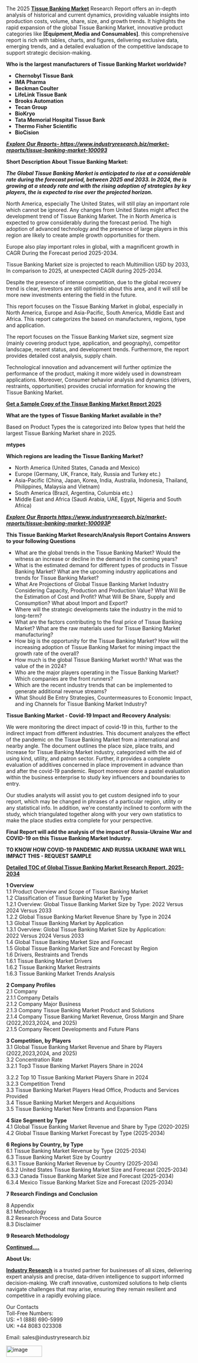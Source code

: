 <p>The 2025&nbsp;<strong><a href="https://www.industryresearch.biz/market-reports/tissue-banking-market-100093">Tissue Banking Market</a></strong>&nbsp;Research Report offers an in-depth analysis of historical and current dynamics, providing valuable insights into production costs, volume, share, size, and growth trends. It highlights the rapid expansion of the global Tissue Banking Market, innovative product categories like&nbsp;<strong>[Equipment,Media and Consumables]</strong>. this comprehensive report is rich with tables, charts, and figures, delivering exclusive data, emerging trends, and a detailed evaluation of the competitive landscape to support strategic decision-making.</p><p><strong>Who is the largest manufacturers of Tissue Banking Market worldwide?</strong></p><p><strong><ul><li>Chernobyl Tissue Bank</li><li>IMA Pharma</li><li>Beckman Coulter</li><li>LifeLink Tissue Bank</li><li>Brooks Automation</li><li>Tecan Group</li><li>BioKryo</li><li>Tata Memorial Hospital Tissue Bank</li><li>Thermo Fisher Scientific</li><li>BioCision</li></ul></strong></p><p><strong><em><a href="https://www.industryresearch.biz/enquiry/request-sample/100093">Explore Our Reports-&nbsp;https://www.industryresearch.biz/market-reports/tissue-banking-market-100093</a></em></strong></p><p><strong>Short Description About Tissue Banking Market:</strong></p><p><strong><em>The Global Tissue Banking Market is anticipated to rise at a considerable rate during the forecast period, between 2025 and 2033. In 2024, the is growing at a steady rate and with the rising adoption of strategies by key players, the is expected to rise over the projected horizon.</em></strong></p><p>North America, especially The United States, will still play an important role which cannot be ignored. Any changes from United States might affect the development trend of Tissue Banking Market. The in North America is expected to grow considerably during the forecast period. The high adoption of advanced technology and the presence of large players in this region are likely to create ample growth opportunities for them.</p><p>Europe also play important roles in global, with a magnificent growth in CAGR During the Forecast period 2025-2034.</p><p>Tissue Banking Market size is projected to reach Multimillion USD by 2033, In comparison to 2025, at unexpected CAGR during 2025-2034.</p><p>Despite the presence of intense competition, due to the global recovery trend is clear, investors are still optimistic about this area, and it will still be more new investments entering the field in the future.</p><p>This report focuses on the Tissue Banking Market in global, especially in North America, Europe and Asia-Pacific, South America, Middle East and Africa. This report categorizes the based on manufacturers, regions, type and application.</p><p>The report focuses on the Tissue Banking Market size, segment size (mainly covering product type, application, and geography), competitor landscape, recent status, and development trends. Furthermore, the report provides detailed cost analysis, supply chain.</p><p>Technological innovation and advancement will further optimize the performance of the product, making it more widely used in downstream applications. Moreover, Consumer behavior analysis and dynamics (drivers, restraints, opportunities) provides crucial information for knowing the Tissue Banking Market.</p><p><strong><a href="https://www.industryresearch.biz/enquiry/request-sample/100093">Get a Sample Copy of the Tissue Banking Market Report 2025</a></strong></p><p><strong>What are the types of Tissue Banking Market available in the?</strong></p><p>Based on Product Types the is categorized into Below types that held the largest Tissue Banking Market share in 2025.</p><p><strong>mtypes</strong></p><p><strong>Which regions are leading the Tissue Banking Market?</strong></p><ul><li>North America (United States, Canada and Mexico)</li><li>Europe (Germany, UK, France, Italy, Russia and Turkey etc.)</li><li>Asia-Pacific (China, Japan, Korea, India, Australia, Indonesia, Thailand, Philippines, Malaysia and Vietnam)</li><li>South America (Brazil, Argentina, Columbia etc.)</li><li>Middle East and Africa (Saudi Arabia, UAE, Egypt, Nigeria and South Africa)</li></ul><p><strong><em><a href="https://www.industryresearch.biz/market-reports/tissue-banking-market-100093">Explore Our Reports https://www.industryresearch.biz/market-reports/tissue-banking-market-100093P</a></em></strong></p><p><strong>This Tissue Banking Market Research/Analysis Report Contains Answers to your following Questions</strong></p><ul><li>What are the global trends in the Tissue Banking Market? Would the witness an increase or decline in the demand in the coming years?</li><li>What is the estimated demand for different types of products in Tissue Banking Market? What are the upcoming industry applications and trends for Tissue Banking Market?</li><li>What Are Projections of Global Tissue Banking Market Industry Considering Capacity, Production and Production Value? What Will Be the Estimation of Cost and Profit? What Will Be Share, Supply and Consumption? What about Import and Export?</li><li>Where will the strategic developments take the industry in the mid to long-term?</li><li>What are the factors contributing to the final price of Tissue Banking Market? What are the raw materials used for Tissue Banking Market manufacturing?</li><li>How big is the opportunity for the Tissue Banking Market? How will the increasing adoption of Tissue Banking Market for mining impact the growth rate of the overall?</li><li>How much is the global Tissue Banking Market worth? What was the value of the in 2024?</li><li>Who are the major players operating in the Tissue Banking Market? Which companies are the front runners?</li><li>Which are the recent industry trends that can be implemented to generate additional revenue streams?</li><li>What Should Be Entry Strategies, Countermeasures to Economic Impact, and ing Channels for Tissue Banking Market Industry?</li></ul><p><strong>Tissue Banking Market - Covid-19 Impact and Recovery Analysis:</strong></p><p>We were monitoring the direct impact of covid-19 in this, further to the indirect impact from different industries. This document analyzes the effect of the pandemic on the Tissue Banking Market from a international and nearby angle. The document outlines the place size, place traits, and increase for Tissue Banking Market industry, categorized with the aid of using kind, utility, and patron sector. Further, it provides a complete evaluation of additives concerned in place improvement in advance than and after the covid-19 pandemic. Report moreover done a pastel evaluation within the business enterprise to study key influencers and boundaries to entry.</p><p>Our studies analysts will assist you to get custom designed info to your report, which may be changed in phrases of a particular region, utility or any statistical info. In addition, we're constantly inclined to conform with the study, which triangulated together along with your very own statistics to make the place studies extra complete for your perspective.</p><p><strong>Final Report will add the analysis of the impact of Russia-Ukraine War and COVID-19 on this Tissue Banking Market Industry.</strong></p><p><strong>TO KNOW HOW COVID-19 PANDEMIC AND RUSSIA UKRAINE WAR WILL IMPACT THIS - REQUEST SAMPLE</strong></p><p><strong><a href="https://www.industryresearch.biz/market-reports/tissue-banking-market-100093">Detailed TOC of Global Tissue Banking Market Research Report, 2025-2034</a></strong></p><p><strong>1 Overview</strong><br /> 1.1 Product Overview and Scope of Tissue Banking Market<br /> 1.2 Classification of Tissue Banking Market by Type<br /> 1.2.1 Overview: Global Tissue Banking Market Size by Type: 2022 Versus 2024 Versus 2033<br /> 1.2.2 Global Tissue Banking Market Revenue Share by Type in 2024<br /> 1.3 Global Tissue Banking Market by Application<br /> 1.3.1 Overview: Global Tissue Banking Market Size by Application: 2022&nbsp;Versus 2024 Versus 2033<br /> 1.4 Global Tissue Banking Market Size and Forecast<br /> 1.5 Global Tissue Banking Market Size and Forecast by Region<br /> 1.6 Drivers, Restraints and Trends<br /> 1.6.1 Tissue Banking Market Drivers<br /> 1.6.2 Tissue Banking Market Restraints<br /> 1.6.3 Tissue Banking Market Trends Analysis</p><p><strong>2 Company Profiles</strong><br /> 2.1 Company<br /> 2.1.1 Company Details<br /> 2.1.2 Company Major Business<br /> 2.1.3 Company Tissue Banking Market Product and Solutions<br /> 2.1.4 Company Tissue Banking Market Revenue, Gross Margin and Share (2022,2023,2024, and 2025)<br /> 2.1.5 Company Recent Developments and Future Plans</p><p><strong>3 Competition, by Players</strong><br /> 3.1 Global Tissue Banking Market Revenue and Share by Players (2022,2023,2024, and 2025)<br /> 3.2 Concentration Rate<br /> 3.2.1 Top3 Tissue Banking Market Players Share in 2024</p><p>3.2.2 Top 10 Tissue Banking Market Players Share in 2024<br /> 3.2.3 Competition Trend<br /> 3.3 Tissue Banking Market Players Head Office, Products and Services Provided<br /> 3.4 Tissue Banking Market Mergers and Acquisitions<br /> 3.5 Tissue Banking Market New Entrants and Expansion Plans</p><p><strong>4 Size Segment by Type</strong><br /> 4.1 Global Tissue Banking Market Revenue and Share by Type (2020-2025)<br /> 4.2 Global Tissue Banking Market Forecast by Type (2025-2034)</p><p><strong>6 Regions by Country, by Type</strong><br /> 6.1 Tissue Banking Market Revenue by Type (2025-2034)<br /> 6.3 Tissue Banking Market Size by Country<br /> 6.3.1 Tissue Banking Market Revenue by Country (2025-2034)<br /> 6.3.2 United States Tissue Banking Market Size and Forecast (2025-2034)<br /> 6.3.3 Canada Tissue Banking Market Size and Forecast (2025-2034)<br /> 6.3.4 Mexico Tissue Banking Market Size and Forecast (2025-2034)</p><p><strong>7 Research Findings and Conclusion</strong></p><p>8 Appendix<br /> 8.1 Methodology<br /> 8.2 Research Process and Data Source<br /> 8.3 Disclaimer</p><p><strong>9 Research Methodology</strong></p><p><strong><a href="https://www.industryresearch.biz/market-reports/tissue-banking-market-100093">Continued&hellip;.</a></strong></p><p><strong>About Us:</strong></p><p><strong><a href="https://www.industryresearch.biz/">Industry Research</a></strong>&nbsp;is a trusted partner for businesses of all sizes, delivering expert analysis and precise, data-driven intelligence to support informed decision-making. We craft innovative, customized solutions to help clients navigate challenges that may arise, ensuring they remain resilient and competitive in a rapidly evolving place.</p><p>Our Contacts<br /> Toll-Free Numbers:<br /> US: +1 (888) 690-5999<br /> UK: +44 8083 023308</p><p>Email: sales@industryresearch.biz</p>
<img width="97" height="30" alt="image" src="https://github.com/user-attachments/assets/f31004fc-b004-45a4-814b-f46f7b3c0e25" />
